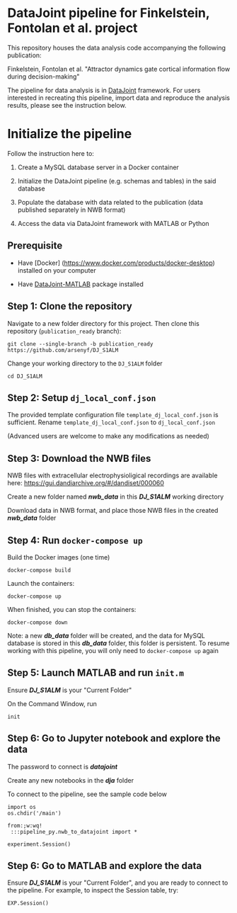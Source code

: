 # DataJoint pipeline for Finkelstein, Fontolan et al. project

This repository houses the data analysis code accompanying the following publication: 

Finkelstein, Fontolan et al. "Attractor dynamics gate cortical information flow during decision-making"

The pipeline for data analysis is in [DataJoint](https://datajoint.io/) framework. For users interested in recreating this pipeline, import data and reproduce the analysis results, 
please see the instruction below.

# Initialize the pipeline

Follow the instruction here to:

1. Create a MySQL database server in a Docker container

2. Initialize the DataJoint pipeline (e.g. schemas and tables) in the said database

3. Populate the database with data related to the publication (data published separately in NWB format)

5. Access the data via DataJoint framework with MATLAB or Python


## Prerequisite

+ Have [Docker] (https://www.docker.com/products/docker-desktop) installed on your computer

+ Have [DataJoint-MATLAB](https://docs.datajoint.io/matlab/setup/01-Install-and-Connect.html) package installed


## Step 1: Clone the repository
Navigate to a new folder directory for this project. Then clone this repository (`publication_ready` branch):
    
    
    git clone --single-branch -b publication_ready https://github.com/arsenyf/DJ_S1ALM
    

Change your working directory to the `DJ_S1ALM` folder


    cd DJ_S1ALM


## Step 2: Setup `dj_local_conf.json`
The provided template configuration file `template_dj_local_conf.json` is sufficient. 
Rename `template_dj_local_conf.json` to `dj_local_conf.json`

(Advanced users are welcome to make any modifications as needed)

## Step 3: Download the NWB files

NWB files with extracellular electrophysioligical recordings are available here:
https://gui.dandiarchive.org/#/dandiset/000060


Create a new folder named ***nwb_data*** in this ***DJ_S1ALM*** working directory 

Download data in NWB format, and place those NWB files in the created ***nwb_data*** folder


## Step 4: Run `docker-compose up`
Build the Docker images (one time)

    docker-compose build

Launch the containers:
    
    docker-compose up
    
When finished, you can stop the containers:

    docker-compose down
    
Note: a new ***db_data*** folder will be created, and the data for MySQL database is stored in this ***db_data*** folder, this folder is persistent.
To resume working with this pipeline, you will only need to `docker-compose up` again


## Step 5: Launch MATLAB and run `init.m`

Ensure ***DJ_S1ALM*** is your "Current Folder"

On the Command Window, run


    init
    
    
## Step 6: Go to Jupyter notebook and explore the data
The password to connect is ***datajoint***

Create any new notebooks in the ***dja*** folder

To connect to the pipeline, see the sample code below
    
    
    import os
    os.chdir('/main')
    
    from:;w:wq!
     :::pipeline_py.nwb_to_datajoint import *
    
    experiment.Session()
    
## Step 6: Go to MATLAB and explore the data

Ensure ***DJ_S1ALM*** is your "Current Folder", and you are ready to connect to the pipeline.
For example, to inspect the Session table, try:

    
    EXP.Session()
